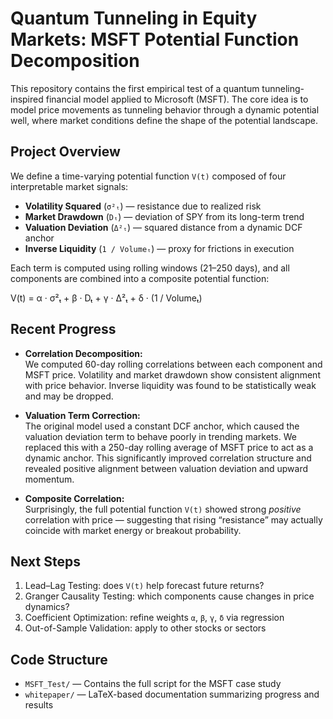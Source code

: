 # Quantum Tunneling in Equity Markets: MSFT Potential Function Decomposition

This repository contains the first empirical test of a quantum tunneling-inspired financial model applied to Microsoft (MSFT). The core idea is to model price movements as tunneling behavior through a dynamic potential well, where market conditions define the shape of the potential landscape.

## Project Overview

We define a time-varying potential function `V(t)` composed of four interpretable market signals:

- **Volatility Squared** (`σ²ₜ`) — resistance due to realized risk  
- **Market Drawdown** (`Dₜ`) — deviation of SPY from its long-term trend  
- **Valuation Deviation** (`Δ²ₜ`) — squared distance from a dynamic DCF anchor  
- **Inverse Liquidity** (`1 / Volumeₜ`) — proxy for frictions in execution  

Each term is computed using rolling windows (21–250 days), and all components are combined into a composite potential function:

V(t) = α · σ²ₜ + β · Dₜ + γ · Δ²ₜ + δ · (1 / Volumeₜ)


## Recent Progress

- **Correlation Decomposition:**  
  We computed 60-day rolling correlations between each component and MSFT price. Volatility and market drawdown show consistent alignment with price behavior. Inverse liquidity was found to be statistically weak and may be dropped.

- **Valuation Term Correction:**  
  The original model used a constant DCF anchor, which caused the valuation deviation term to behave poorly in trending markets. We replaced this with a 250-day rolling average of MSFT price to act as a dynamic anchor. This significantly improved correlation structure and revealed positive alignment between valuation deviation and upward momentum.

- **Composite Correlation:**  
  Surprisingly, the full potential function `V(t)` showed strong *positive* correlation with price — suggesting that rising “resistance” may actually coincide with market energy or breakout probability.

## Next Steps

1. Lead–Lag Testing: does `V(t)` help forecast future returns?
2. Granger Causality Testing: which components cause changes in price dynamics?
3. Coefficient Optimization: refine weights `α`, `β`, `γ`, `δ` via regression
4. Out-of-Sample Validation: apply to other stocks or sectors

## Code Structure

- `MSFT_Test/` — Contains the full script for the MSFT case study
- `whitepaper/` — LaTeX-based documentation summarizing progress and results

